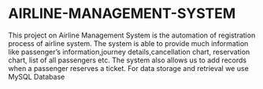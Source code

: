 # AIRLINE-MANAGEMENT-SYSTEM
This project on Airline Management System is the automation of registration process of airline system. The system is able to provide much information like passenger’s information,journey details,cancellation chart, reservation chart, list of all passengers etc. The system also allows us to add records when a passenger reserves a ticket. For data storage and retrieval we use MySQL Database
